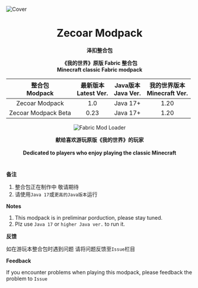 ![Cover](https://github.com/ZfIxV/Zecoar-Modpack/blob/main/Zecoar%20Modpack%20-%20Header.png)
<div align="center">
  
# Zecoar Modpack
**泽扣整合包**

**《我的世界》原版 Fabric 整合包**                                        
**Minecraft classic Fabric modpack**

| 整合包</br>Modpack | 最新版本</br>Latest Ver. | Java版本</br>Java Ver. | 我的世界版本</br>Minecraft Ver. |
| :-: | :-: | :-: | :-: |
| Zecoar Modpack | 1.0 | Java 17+ | 1.20 |
| Zecoar Modpack Beta | 0.23 | Java 17+ | 1.20 |
<p>
    <img src="https://img.shields.io/badge/Mod%20Loader-Fabric-dbd0b4?style=flat" alt="Fabric Mod Loader" />
</p>

</div>

<div align="center">
  
**献给喜欢游玩原版《我的世界》的玩家**
<br><br>
**Dedicated to players who enjoy playing the classic Minecraft**
  
</div>

#               

**备注**

1.  <span id="ref2">整合包正在制作中 敬请期待</span>
2.  <span id="ref2">请使用`Java 17`或`更高的Java版本`运行</span>

**Notes**

1. <span id="ref1_en">This modpack is in preliminar porduction, please stay tuned.</span>
2. <span id="ref2_en">Plz use `Java 17` or `higher Java ver.` to run it.</span>    

**反馈**

如在游玩本整合包时遇到问题 请将问题反馈至`Issue`栏目

**Feedback**

If you encounter problems when playing this modpack, please feedback the problem to `Issue`
